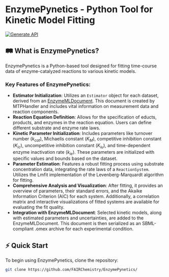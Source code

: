 # EnzymePynetics - Python Tool for Kinetic Model Fitting

[![Generate API](https://github.com/haeussma/EnzymePynetics/actions/workflows/generate_api.yaml/badge.svg)](https://github.com/haeussma/EnzymePynetics/actions/workflows/generate_api.yaml)

## 🛤 What is EnzymePynetics?

EnzymePynetics is a Python-based tool designed for fitting time-course data of enzyme-catalyzed reactions to various kinetic models.

### Key Features of EnzymePynetics:

- **Estimator Initialization**: Utilizes an `Estimator` object for each dataset, derived from an [EnzymeMLDocument](https://github.com/EnzymeML/enzymeml-specifications). This document is created by MTPHandler and includes vital information on measurement data and reaction components.
- **Reaction Equation Definition**: Allows for the specification of educts, products, and enzymes in the reaction equation. Users can define different substrate and enzyme rate laws.
- **Kinetic Parameter Initialization**: Includes parameters like turnover number ($k_{cat}$), Michaelis constant ($K_M$), competitive inhibition constant ($K_{ic}$), uncompetitive inhibition constant ($K_{iu}$), and time-dependent enzyme inactivation rate ($k_{ie}$). These parameters are initialized with specific values and bounds based on the dataset.
- **Parameter Estimation**: Features a robust fitting process using substrate concentration data, integrating the rate laws of a `ReactionSystem`. Utilizes the Lmfit implementation of the Levenberg-Marquardt algorithm for fitting.
- **Comprehensive Analysis and Visualization**: After fitting, it provides an overview of parameters, their standard errors, and the Akaike Information Criterion (AIC) for each system. Additionally, a correlation matrix and interactive visualizations of fitted systems are available for evaluating the fit quality.
- **Integration with EnzymeMLDocument**: Selected kinetic models, along with estimated parameters and uncertainties, are added to the EnzymeMLDocument. This document is then serialized as an SBML-compliant .omex archive for each experimental condition.

## ⚡️ Quick Start

To begin using EnzymePynetics, clone the repository:

```Bash
git clone https://github.com/FAIRChemistry/EnzymePynetics/
